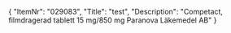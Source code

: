 {
  "ItemNr": "029083",
  "Title": "test",
  "Description": "Competact, filmdragerad tablett 15 mg/850 mg Paranova Läkemedel AB"
}